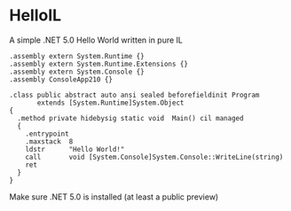 # HelloIL
A simple .NET 5.0 Hello World written in pure IL

```
﻿.assembly extern System.Runtime {}
.assembly extern System.Runtime.Extensions {}
.assembly extern System.Console {}
.assembly ConsoleApp210 {}

.class public abstract auto ansi sealed beforefieldinit Program
       extends [System.Runtime]System.Object
{
  .method private hidebysig static void  Main() cil managed
  {
    .entrypoint
    .maxstack  8
    ldstr      "Hello World!"
    call       void [System.Console]System.Console::WriteLine(string)
    ret
  }
}
```
Make sure .NET 5.0 is installed (at least a public preview)
